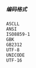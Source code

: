 

##### 编码格式
    ASCLL
    ANSI
    ISO8859-1
    GBK
    GB2312
    UTF-8
    UNICODE
    UTF-16
    

